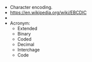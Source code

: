 - Character encoding.
- https://en.wikipedia.org/wiki/EBCDIC
-
- Acronym:
	- Extended
	- Binary
	- Coded
	- Decimal
	- Interchage
	- Code